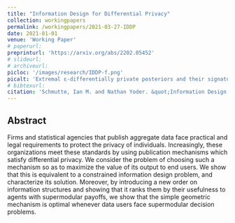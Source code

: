 ```yaml
---
title: "Information Design for Differential Privacy"
collection: workingpapers
permalink: /workingpapers/2021-03-27-IDDP
date: 2021-01-01
venue: 'Working Paper'
# paperurl: 
preprinturl: 'https://arxiv.org/abs/2202.05452'
# slideurl: 
# archiveurl: 
picloc: '/images/research/IDDP-f.png'
picalt: 'Extremal ɛ-differentially private posteriors and their signatures' 
# bibtexurl: 
citation: 'Schmutte, Ian M. and Nathan Yoder. &quot;Information Design for Differential Privacy.&quot; February 2022.'
---
```


## Abstract

Firms and statistical agencies that publish aggregate data face practical and legal requirements to protect the privacy of individuals. Increasingly, these organizations meet these standards by using publication mechanisms which satisfy differential privacy. We consider the problem of choosing such a mechanism so as to maximize the value of its output to end users. We show that this is equivalent to a constrained information design problem, and characterize its solution. Moreover, by introducing a new order on information structures and showing that it ranks them by their usefulness to agents with supermodular payoffs, we show that the simple geometric mechanism is optimal whenever data users face supermodular decision problems.
